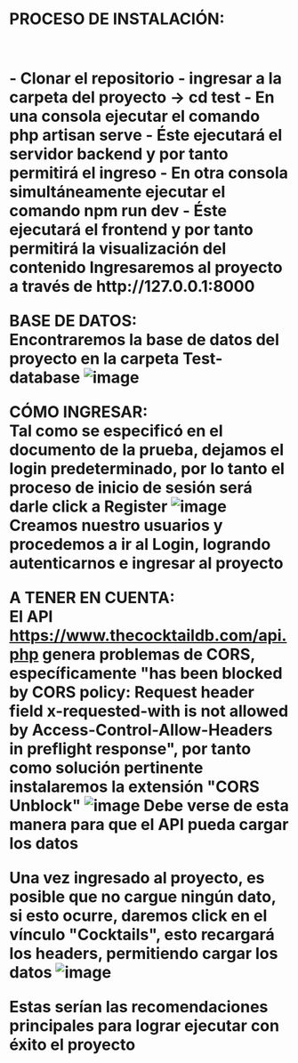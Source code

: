 <h1>PROCESO DE INSTALACIÓN:<h1><br>
- Clonar el repositorio
- ingresar a la carpeta del proyecto -> cd test
- En una consola ejecutar el comando php artisan serve - Éste ejecutará el servidor backend y por tanto permitirá el ingreso
- En otra consola simultáneamente ejecutar el comando npm run dev - Éste ejecutará el frontend y por tanto permitirá la visualización del contenido
Ingresaremos al proyecto a través de http://127.0.0.1:8000

BASE DE DATOS:<br>
Encontraremos la base de datos del proyecto en la carpeta Test-database
![image](https://github.com/user-attachments/assets/4410c3ff-0724-4713-92cc-b278a9efa247)

CÓMO INGRESAR:<br>
Tal como se especificó en el documento de la prueba, dejamos el login predeterminado, por lo tanto el proceso de inicio de sesión será darle click a Register
![image](https://github.com/user-attachments/assets/0688758f-9f2d-4bea-90b9-8f9a7bec07f8)
Creamos nuestro usuarios y procedemos a ir al Login, logrando autenticarnos e ingresar al proyecto

A TENER EN CUENTA:<br>
El API https://www.thecocktaildb.com/api.php genera problemas de CORS, específicamente "has been blocked by CORS policy: Request header field x-requested-with is not allowed by Access-Control-Allow-Headers in preflight response", por tanto
como solución pertinente instalaremos la extensión "CORS Unblock"
![image](https://github.com/user-attachments/assets/5a2d15d6-ecf1-4717-8cb7-c79c2fddecad)
Debe verse de esta manera para que el API pueda cargar los datos

Una vez ingresado al proyecto, es posible que no cargue ningún dato, si esto ocurre, daremos click en el vínculo "Cocktails", esto recargará los headers, permitiendo cargar los datos
![image](https://github.com/user-attachments/assets/0dadb97e-f417-49aa-ae48-545ad82ae210)

Estas serían las recomendaciones principales para lograr ejecutar con éxito el proyecto
